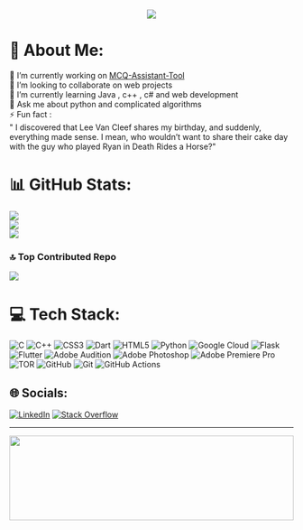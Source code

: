 <h1 align="center">
    <img src="https://readme-typing-svg.herokuapp.com/?font=Righteous&size=50&center=true&vCenter=true&width=1500&height=100&duration=4000&lines=Hi+There!+👋;+I'm+Younes!;" />
</h1>

# 💫 About Me:
🔭 I’m currently working on <a href="https://github.com/MYounesEG/MCQ-Assistant-Tool">MCQ-Assistant-Tool</a> <br>👯 I’m looking to collaborate on web projects<br>🌱 I’m currently learning Java , c++ , c# and web development  <br>💬 Ask me about python and complicated algorithms<br>⚡ Fun fact :<br>" I discovered that Lee Van Cleef shares my birthday, and suddenly, everything made sense. I mean, who wouldn’t want to share their cake day with the guy who played Ryan in Death Rides a Horse?"

# 📊 GitHub Stats:
![](https://github-readme-stats.vercel.app/api?username=mYounesEG&theme=dark&hide_border=false&include_all_commits=false&count_private=false)<br/>
![](https://github-readme-streak-stats.herokuapp.com/?user=mYounesEG&theme=dark&hide_border=false)<br/>
![](https://github-readme-stats.vercel.app/api/top-langs/?username=mYounesEG&theme=dark&hide_border=false&include_all_commits=false&count_private=false&layout=compact)

### 🔝 Top Contributed Repo
![](https://github-contributor-stats.vercel.app/api?username=mYounesEG&limit=5&theme=radical&combine_all_yearly_contributions=true)

# 💻 Tech Stack:
![C](https://img.shields.io/badge/c-%2300599C.svg?style=for-the-badge&logo=c&logoColor=white) ![C++](https://img.shields.io/badge/c++-%2300599C.svg?style=for-the-badge&logo=c%2B%2B&logoColor=white) ![CSS3](https://img.shields.io/badge/css3-%231572B6.svg?style=for-the-badge&logo=css3&logoColor=white) ![Dart](https://img.shields.io/badge/dart-%230175C2.svg?style=for-the-badge&logo=dart&logoColor=white) ![HTML5](https://img.shields.io/badge/html5-%23E34F26.svg?style=for-the-badge&logo=html5&logoColor=white) ![Python](https://img.shields.io/badge/python-3670A0?style=for-the-badge&logo=python&logoColor=ffdd54) ![Google Cloud](https://img.shields.io/badge/GoogleCloud-%234285F4.svg?style=for-the-badge&logo=google-cloud&logoColor=white) ![Flask](https://img.shields.io/badge/flask-%23000.svg?style=for-the-badge&logo=flask&logoColor=white) ![Flutter](https://img.shields.io/badge/Flutter-%2302569B.svg?style=for-the-badge&logo=Flutter&logoColor=white) ![Adobe Audition](https://img.shields.io/badge/Adobe%20Audition-9999FF.svg?style=for-the-badge&logo=Adobe%20Audition&logoColor=white) ![Adobe Photoshop](https://img.shields.io/badge/adobe%20photoshop-%2331A8FF.svg?style=for-the-badge&logo=adobe%20photoshop&logoColor=white) ![Adobe Premiere Pro](https://img.shields.io/badge/Adobe%20Premiere%20Pro-9999FF.svg?style=for-the-badge&logo=Adobe%20Premiere%20Pro&logoColor=white) ![TOR](https://img.shields.io/badge/tor-%237E4798.svg?style=for-the-badge&logo=tor-project&logoColor=white) ![GitHub](https://img.shields.io/badge/github-%23121011.svg?style=for-the-badge&logo=github&logoColor=white) ![Git](https://img.shields.io/badge/git-%23F05033.svg?style=for-the-badge&logo=git&logoColor=white) ![GitHub Actions](https://img.shields.io/badge/github%20actions-%232671E5.svg?style=for-the-badge&logo=githubactions&logoColor=white)


## 🌐 Socials:
[![LinkedIn](https://img.shields.io/badge/LinkedIn-%230077B5.svg?logo=linkedin&logoColor=white)](https://linkedin.com/in/mohammed-younes-014526305) [![Stack Overflow](https://img.shields.io/badge/-Stackoverflow-FE7A16?logo=stack-overflow&logoColor=white)](https://stackoverflow.com/users/21194337) 



---
<img src="https://raw.githubusercontent.com/matfantinel/matfantinel/master/waves.svg" width="100%" height="150">
